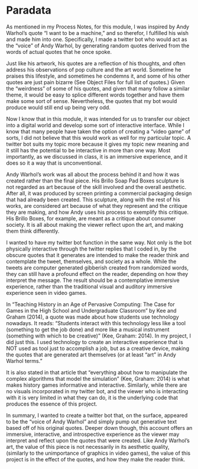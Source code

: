 # Paradata


As mentioned in my Process Notes, for this module, I was inspired by Andy Warhol’s quote “I want to be a machine,” and so therefor, I fulfilled his wish and made him into one. Specifically, I made a twitter bot who would act as the “voice” of Andy Warhol, by generating random quotes derived from the words of actual quotes that he once spoke. 

Just like his artwork, his quotes are a reflection of his thoughts, and often address his observations of pop culture and the art world. Sometime he praises this lifestyle, and sometimes he condemns it, and some of his other quotes are just pain bizarre (See Object Files for full list of quotes.) Given the “weirdness” of some of his quotes, and given that many follow a similar theme, it would be easy to splice different words together and have them make some sort of sense. Nevertheless, the quotes that my bot would produce would still end up being very odd. 

Now I know that in this module, it was intended for us to transfer our object into a digital world and develop some sort of interactive interface. While I know that many people have taken the option of creating a “video game” of sorts, I did not believe that this would work as well for my particular topic. A twitter bot suits my topic more because it gives my topic new meaning and it still has the potential to be interactive in more than one way. Most importantly, as we discussed in class, it is an immersive experience, and it does so it a way that is unconventional.

Andy Warhol’s work was all about the process behind it and how it was created rather than the final piece. His Brillo Soap Pad Boxes sculpture is not regarded as art because of the skill involved and the overall aesthetic. After all, it was produced by screen printing a commercial packaging design that had already been created. This sculpture, along with the rest of his works, are considered art because of what they represent and the critique they are making, and how Andy uses his process to exemplify this critique.  His Brillo Boxes, for example, are meant as a critique about consumer society. It is all about making the viewer reflect upon the art, and making them think differently. 

I wanted to have my twitter bot function in the same way. Not only is the bot physically interactive through the twitter replies that I coded in, by the obscure quotes that it generates are intended to make the reader think and contemplate the tweet, themselves, and society as a whole. While the tweets are computer generated gibberish created from randomized words, they can still have a profound effect on the reader, depending on how they interpret the message. The result should be a contemplative immersive experience, rather than the traditional visual and auditory immersive experience seen in video games.

In “Teaching History in an Age of Pervasive Computing: The Case for Games in the High School and Undergraduate Classroom” by Kee and Graham (2014), a quote was made about how students use technology nowadays. It reads: “Students interact with this technology less like a tool (something to get the job done) and more like a musical instrument (something with which to be creative)” (Kee, Graham: 2014). In my project, I did just this. I used technology to create an interactive experience that is NOT used as tool just to accomplish a job, but as a creative device, making the quotes that are generated art themselves (or at least “art” in Andy Warhol terms.”

It is also stated in that article that “everything about how to manipulate the complex algorithms that model the simulation” (Kee, Graham: 2014) is what makes history games informative and interactive. Similarly, while there are no visuals incorporated in my twitter bot, and the viewer who is interacting with it is very limited in what they can do, it is the underlying code that produces the essence of this project.

In summary, I wanted to create a twitter bot that, on the surface, appeared to be the “voice of Andy Warhol” and simply pump out generative text based off of his original quotes. Deeper down though, this account offers an immersive, interactive, and introspective experience as the viewer may interpret and reflect upon the quotes that were created. Like Andy Warhol’s art, the value of this piece is not necessarily in its aesthetic quality, (similarly to the unimportance of graphics in video games), the value of this project is in the effect of the quotes, and how they make the reader think. 
